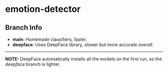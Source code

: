 # emotion-detector

## Branch Info

- **main**: Homemade classifiers, faster.
- **deepface**: Uses DeepFace library, slower but more accurate _overall_.

---

**NOTE:** DeepFace automatically installs all the models on the first run,
so the _deepface_ branch is lighter.
